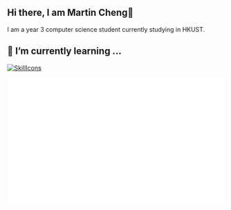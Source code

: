 ## Hi there, I am Martin Cheng👋
<p> I am a year 3 computer science student currently studying in HKUST.</p> 

## 🌱 I’m currently learning ...
[![SkillIcons](https://skillicons.dev/icons?i=c,cpp,js,ts,html,css,py,tailwind,docker)](https://skillicons.dev)

![States](https://raw.githubusercontent.com/MartinCKH/github-stats/master/generated/languages.svg#gh-light-mode-only)




